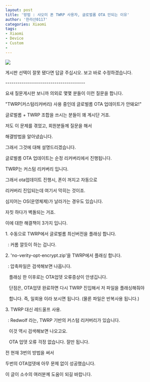 ```yaml
---
layout: post
title: '방법 : 샤오미 폰 TWRP 사용자, 글로벌롬 OTA 안되는 이유'
author: '한라산0117'
categories: Xiaomi
tags:
- Xiaomi
- Device
- Custom
- 
---
```



<script> location.href='https://cafe.naver.com/develoid/793685' ; </script>

<p><img src="https://dthumb-phinf.pstatic.net/?src=%22https%3A%2F%2Fcafeptthumb-phinf.pstatic.net%2FMjAxNzEyMzFfMTg3%2FMDAxNTE0NzI0Mzk3NDM2.EjYQ-bdiG3LKFHRn75mQ7eBBKhVM5uj38GOVJgD1fykg.k0_RT99TaGnkWmNJGXAcRQJSpMijrzTByQNphac_hqEg.PNG.searphiel9%2F%25EA%25B2%258C%25EC%258B%259C%25EA%25B8%2580_%25EC%259E%2591%25EC%2584%25B1_%25EC%25A0%2584_%25EA%25BC%25AD_%25EC%259D%25BD%25EC%2596%25B4%25EC%25A3%25BC%25EC%2584%25B8%25EC%259A%2594_%2528IT_%25EC%2586%258C%25ED%2586%25B5_%25EA%25B2%258C%25EC%258B%259C%25ED%258C%2590.png%3Ftype%3Dw740%22&amp;type=cafe_wa740"><p>게시판 선택이 잘못 됐다면 답글 주십시오.&nbsp;보고 바로 수정하겠습니다.</p><p>---------------------------------------</p><p>요새 질문게시판 보니까 의외로 몇몇 분들이&nbsp;이런 질문을 합니다.</p><p>"TWRP(커스텀리커버리) 사용 중인데&nbsp;글로벌롬 OTA 업데이트가 안돼요!"</p><p>글로벌롬 + TWRP 조합을 쓰시는 분들이 꽤 계시단 거죠.</p><p>저도 이 문제를 겪었고, 회원분들께 질문을 해서</p><p>해결방법을 알아냈습니다.</p><p>그래서 그것에 대해 설명드리겠습니다.</p><p>글로벌롬 OTA 업데이트는 순정 리커버리에서 진행됩니다.</p><p>TWRP는 커스텀 리커버리 입니다.</p><p>그래서 ota업데이트 진행시, 폰이 꺼지고 자동으로</p><p>리커버리 진입되는데 여기서 막히는 것이죠.</p><p>심지어는 OS(운영체제)가 날라가는 경우도 있습니다.</p><p>자칫 하다가 벽돌되는 거죠.</p><p>이에 대한 해결책이 3가지 입니다.</p><p>1. 수동으로 TWRP에서 글로벌롬 최신버전을 플래싱 합니다.</p><p>&nbsp; : 커롬 깔듯이 하는 겁니다.</p><p>2. 'no-verity-opt-encrypt.zip'을 TWRP에서 플래싱 합니다.</p><p>&nbsp; : 압축파일은 검색해보면 나옵니다.</p><p>&nbsp; &nbsp;플래싱 한 이후로는 OTA업뎃 오류증상이 안생깁니다.</p><p>&nbsp; &nbsp;단점은, OTA업뎃 완료하면 다시 TWRP 진입해서 저 파일을 플래싱해줘야</p><p>&nbsp; &nbsp;합니다. 즉, 일회용 이라 보시면 됩니다. (물론 파일은 반복사용 됩니다.)</p><p>3. TWRP 대신 레드울프 사용.</p><p>&nbsp; : Redwolf 라는, TWRP 기반의 커스텀 리커버리가 있습니다.</p><p>&nbsp; &nbsp;이것 역시 검색해보면 나오고요.</p><p>&nbsp; &nbsp;OTA 업뎃 오류 걱정 없습니다. 잘만 됩니다.</p><p>전 현재 3번의 방법을 써서</p><p>두번의 OTA업뎃에 아무 문제 없이 성공했습니다.</p><p>이 글이 소수의 여러분께 도움이 되길 바랍니다.</p>

